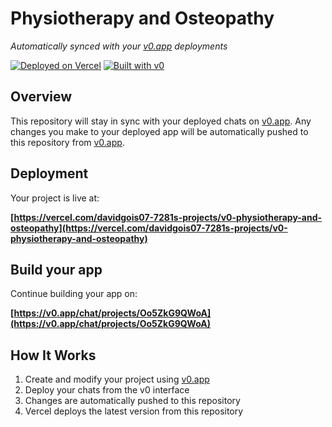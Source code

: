 # Physiotherapy and Osteopathy

*Automatically synced with your [v0.app](https://v0.app) deployments*

[![Deployed on Vercel](https://img.shields.io/badge/Deployed%20on-Vercel-black?style=for-the-badge&logo=vercel)](https://vercel.com/davidgois07-7281s-projects/v0-physiotherapy-and-osteopathy)
[![Built with v0](https://img.shields.io/badge/Built%20with-v0.app-black?style=for-the-badge)](https://v0.app/chat/projects/Oo5ZkG9QWoA)

## Overview

This repository will stay in sync with your deployed chats on [v0.app](https://v0.app).
Any changes you make to your deployed app will be automatically pushed to this repository from [v0.app](https://v0.app).

## Deployment

Your project is live at:

**[https://vercel.com/davidgois07-7281s-projects/v0-physiotherapy-and-osteopathy](https://vercel.com/davidgois07-7281s-projects/v0-physiotherapy-and-osteopathy)**

## Build your app

Continue building your app on:

**[https://v0.app/chat/projects/Oo5ZkG9QWoA](https://v0.app/chat/projects/Oo5ZkG9QWoA)**

## How It Works

1. Create and modify your project using [v0.app](https://v0.app)
2. Deploy your chats from the v0 interface
3. Changes are automatically pushed to this repository
4. Vercel deploys the latest version from this repository